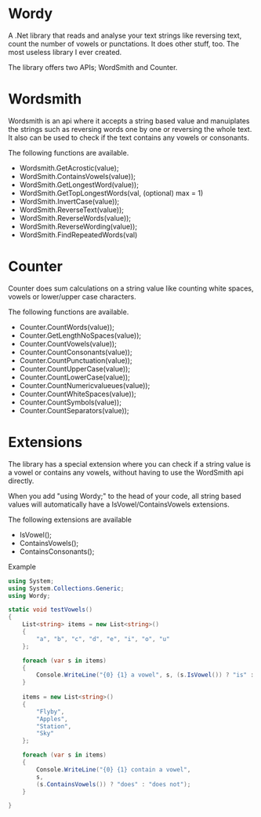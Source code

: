 # Wordy
A .Net library that reads and analyse your text strings like reversing text, count the number of vowels or punctations. It does other stuff, too. The most useless library I ever created.

The library offers two APIs; WordSmith and Counter.

# Wordsmith
Wordsmith is an api where it accepts a string based value and manuiplates the strings such as reversing words one by one or reversing the whole text. It also can be used to check if the text contains any vowels or consonants.

The following functions are available.

* Wordsmith.GetAcrostic(value);
* WordSmith.ContainsVowels(value));
* WordSmith.GetLongestWord(value));
* WordSmith.GetTopLongestWords(val, (optional) max = 1)
* WordSmith.InvertCase(value));
* WordSmith.ReverseText(value));
* WordSmith.ReverseWords(value));
* WordSmith.ReverseWording(value));
* WordSmith.FindRepeatedWords(val)

# Counter
Counter does sum calculations on a string value like counting white spaces, vowels or lower/upper case characters.

The following functions are available.

* Counter.CountWords(value));
* Counter.GetLengthNoSpaces(value));
* Counter.CountVowels(value));
* Counter.CountConsonants(value));
* Counter.CountPunctuation(value));
* Counter.CountUpperCase(value));
* Counter.CountLowerCase(value));
* Counter.CountNumericvalueues(value));
* Counter.CountWhiteSpaces(value));
* Counter.CountSymbols(value));
* Counter.CountSeparators(value));

# Extensions
The library has a special extension where you can check if a string value is a vowel or contains any vowels, without having to use the WordSmith api directly. 

When you add "using Wordy;" to the head of your code, all string based values will automatically have a IsVowel/ContainsVowels extensions. 

The following extensions are available
* IsVowel();
* ContainsVowels();
* ContainsConsonants();

Example

```C#
using System;
using System.Collections.Generic;
using Wordy;

static void testVowels()
{
	List<string> items = new List<string>()
	{
		"a", "b", "c", "d", "e", "i", "o", "u"
	};

	foreach (var s in items)
	{
		Console.WriteLine("{0} {1} a vowel", s, (s.IsVowel()) ? "is" : "is not");
	}
	
	items = new List<string>()
	{
		"Flyby",
		"Apples",
		"Station",
		"Sky"
	};

	foreach (var s in items)
	{
		Console.WriteLine("{0} {1} contain a vowel", 
		s, 
		(s.ContainsVowels()) ? "does" : "does not");
	}

}
```


